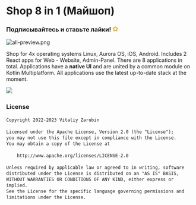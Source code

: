 Shop 8 in 1 (Майшоп)
===================

### Подписывайтесь и ставьте лайки! <img src="data/common/star.gif" width="16px"/>

![all-preview.png](data%2Fcommon%2Fall-preview.png)

Shop for 4x operating systems Linux, Aurora OS, iOS, Android.
Includes 2 React apps for Web - Website, Admin-Panel.
There are 8 applications in total.
Applications have a **native UI** and are united by a common module on Kotlin Multiplatform.
All applications use the latest up-to-date stack at the moment.

<p>
    <a href="https://myshop-docs.keygenqt.com">
        <img src="data/common/see_more.gif" width="200px"/>
    </a>
</p>

### License

```
Copyright 2022-2023 Vitaliy Zarubin

Licensed under the Apache License, Version 2.0 (the "License");
you may not use this file except in compliance with the License.
You may obtain a copy of the License at

    http://www.apache.org/licenses/LICENSE-2.0

Unless required by applicable law or agreed to in writing, software
distributed under the License is distributed on an "AS IS" BASIS,
WITHOUT WARRANTIES OR CONDITIONS OF ANY KIND, either express or implied.
See the License for the specific language governing permissions and
limitations under the License.
```
